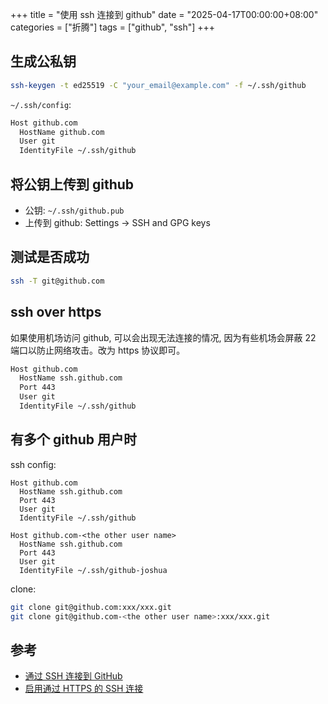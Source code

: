 +++
title = "使用 ssh 连接到 github"
date = "2025-04-17T00:00:00+08:00"
categories = ["折腾"]
tags = ["github", "ssh"]
+++

## 生成公私钥

```sh
ssh-keygen -t ed25519 -C "your_email@example.com" -f ~/.ssh/github
```

`~/.ssh/config`:

```sh
Host github.com
  HostName github.com
  User git
  IdentityFile ~/.ssh/github
```

## 将公钥上传到 github

-   公钥: `~/.ssh/github.pub`
-   上传到 github: Settings -> SSH and GPG keys

## 测试是否成功

```sh
ssh -T git@github.com
```

## ssh over https

如果使用机场访问 github, 可以会出现无法连接的情况, 因为有些机场会屏蔽 22 端口以防止网络攻击。改为 https 协议即可。

```sh
Host github.com
  HostName ssh.github.com
  Port 443
  User git
  IdentityFile ~/.ssh/github
```

## 有多个 github 用户时

ssh config:

```
Host github.com
  HostName ssh.github.com
  Port 443
  User git
  IdentityFile ~/.ssh/github

Host github.com-<the other user name>
  HostName ssh.github.com
  Port 443
  User git
  IdentityFile ~/.ssh/github-joshua
```

clone:

```sh
git clone git@github.com:xxx/xxx.git
git clone git@github.com-<the other user name>:xxx/xxx.git
```

## 参考

-   [通过 SSH 连接到 GitHub](https://docs.github.com/zh/authentication/connecting-to-github-with-ssh)
-   [启用通过 HTTPS 的 SSH 连接](https://docs.github.com/zh/authentication/troubleshooting-ssh/using-ssh-over-the-https-port)
